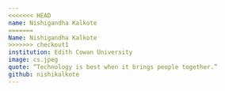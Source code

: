 ```yaml
---
<<<<<<< HEAD
name: Nishigandha Kalkote
=======
Name: Nishigandha Kalkote
>>>>>>> checkout1
institution: Edith Cowan University
image: cs.jpeg
quote: “Technology is best when it brings people together.”
github: nishikalkote
---
```

